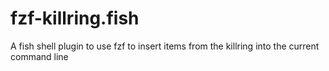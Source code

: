 # fzf-killring.fish
A fish shell plugin to use fzf to insert items from the killring into the current command line
